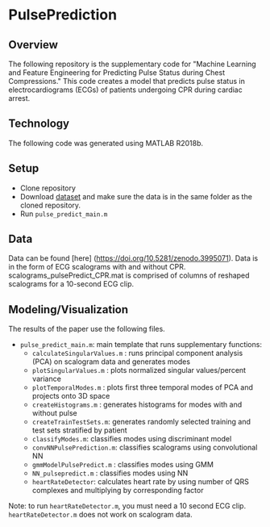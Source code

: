 # PulsePrediction
## Overview
The following repository is the supplementary code for "Machine Learning and Feature Engineering for Predicting Pulse Status during Chest Compressions." This code creates a model that predicts pulse status in electrocardiograms (ECGs) of patients undergoing CPR during cardiac arrest. 

## Technology
The following code was generated using MATLAB R2018b.

## Setup
- Clone repository
- Download [dataset](https://doi.org/10.5281/zenodo.3995071) and make sure the data is in the same folder as the cloned repository.
- Run `pulse_predict_main.m`

## Data
Data can be found [here] (https://doi.org/10.5281/zenodo.3995071). Data is in the form of ECG scalograms with and without CPR. scalograms_pulsePredict_CPR.mat is comprised of columns of reshaped scalograms for a 10-second ECG clip.

## Modeling/Visualization
The results of the paper use the following files. 
- `pulse_predict_main.m`: main template that runs supplementary functions:
  - `calculateSingularValues.m` : runs principal component analysis (PCA) on scalogram data and generates modes
  - `plotSingularValues.m` : plots normalized singular values/percent variance
  - `plotTemporalModes.m` : plots first three temporal modes of PCA and projects onto 3D space
  - `createHistograms.m` : generates histograms for modes with and without pulse
  - `createTrainTestSets.m`: generates randomly selected training and test sets stratified by patient
  - `classifyModes.m`: classifies modes using discriminant model
  - `convNNPulsePrediction.m`: classifies scalograms using convolutional NN
  - `gmmModelPulsePredict.m` : classifies modes using GMM
  - `NN_pulsepredict.m` : classifies modes using NN
  - `heartRateDetector`: calculates heart rate by using number of QRS complexes and multiplying by corresponding factor

Note: to run `heartRateDetector.m`, you must need a 10 second ECG clip. `heartRateDetector.m` does not work on scalogram data.
